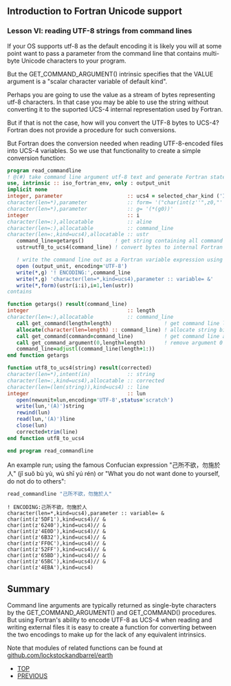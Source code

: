 ## Introduction to Fortran Unicode support
### Lesson VI: reading UTF-8 strings from command lines

If your OS supports utf-8 as the default encoding it is likely you will
at some point want to pass a parameter from the command line that contains
multi-byte Unicode characters to your program.

But the GET_COMMAND_ARGUMENT() intrinsic specifies that the VALUE argument
is a "scalar character variable of default kind".

Perhaps you are going to use the value as a stream of bytes representing
utf-8 characters. In that case you may be able to use the string without
converting it to the suported UCS-4 internal representation used by
Fortran.

But if that is not the case, how will you convert the UTF-8 bytes to UCS-4?
Fortran does not provide a procedure for such conversions.

But Fortran does the conversion needed when reading UTF-8-encoded files
into UCS-4 variables. So we use that functionality to create a simple
conversion function:

```fortran
program read_commandline
! @(#) take command line argument utf-8 text and generate Fortran statement that represents the string
use, intrinsic :: iso_fortran_env, only : output_unit
implicit none
integer, parameter                     :: ucs4 = selected_char_kind ('ISO_10646')
character(len=*),parameter             :: form= '("char(int(z''",z0,"''),kind=ucs4)":,"// &")'
character(len=*),parameter             :: g= '(*(g0))'
integer                                :: i
character(len=:),allocatable           :: aline
character(len=:),allocatable           :: command_line
character(len=:,kind=ucs4),allocatable :: ustr
   command_line=getargs()          ! get string containing all command arguments as CHARACTER bytes
   ustr=utf8_to_ucs4(command_line) ! convert bytes to internal Fortran Unicode representation

   ! write the command line out as a Fortran variable expression using the CHAR() function
   open (output_unit, encoding='UTF-8')
   write(*,g) '! ENCODING:',command_line
   write(*,g) 'character(len=*,kind=ucs4),parameter :: variable= &'
   write(*,form)(ustr(i:i),i=1,len(ustr))
contains

function getargs() result(command_line)
integer                                :: length
character(len=:),allocatable           :: command_line
   call get_command(length=length)                 ! get command line length
   allocate(character(len=length) :: command_line) ! allocate string big enough to hold command line
   call get_command(command=command_line)          ! get command line as a string
   call get_command_argument(0,length=length)      ! remove argument 0
   command_line=adjustl(command_line(length+1:))
end function getargs

function utf8_to_ucs4(string) result(corrected)
character(len=*),intent(in)            :: string
character(len=:,kind=ucs4),allocatable :: corrected
character(len=(len(string)),kind=ucs4) :: line
integer                                :: lun
   open(newunit=lun,encoding='UTF-8',status='scratch')
   write(lun,'(A)')string
   rewind(lun)
   read(lun,'(A)')line
   close(lun)
   corrected=trim(line)
end function utf8_to_ucs4

end program read_commandline
```
An example run; using the famous Confucian expression
"己所不欲，勿施於人" (jǐ suǒ bù yù, wù shī yú rén) or
"What you do not want done to yourself, do not do to others":

```bash
read_commandline "己所不欲，勿施於人" 
```
```text
! ENCODING:己所不欲，勿施於人 
character(len=*,kind=ucs4),parameter :: variable= &
char(int(z'5DF1'),kind=ucs4)// &
char(int(z'6240'),kind=ucs4)// &
char(int(z'4E0D'),kind=ucs4)// &
char(int(z'6B32'),kind=ucs4)// &
char(int(z'FF0C'),kind=ucs4)// &
char(int(z'52FF'),kind=ucs4)// &
char(int(z'65BD'),kind=ucs4)// &
char(int(z'65BC'),kind=ucs4)// &
char(int(z'4EBA'),kind=ucs4)
```
## Summary

Command line arguments are typically returned as single-byte characters
by the GET_COMMAND_ARGUMENT() and GET_COMMAND() procedures. But using Fortran's
ability to encode UTF-8 as UCS-4 when reading and writing external files
it is easy to create a function for converting between the two encodings
to make up for the lack of any equivalent intrinsics.

Note that modules of related functions can be found at 
[github.com/lockstockandbarrel/earth](github.com/lockstockandbarrel/earth)

+ [TOP](https://github.com/lockstockandbarrel/earth)
+ [PREVIOUS](https://github.com/lockstockandbarrel/earth/blob/main/docs/lesson5_ucs4.md)
